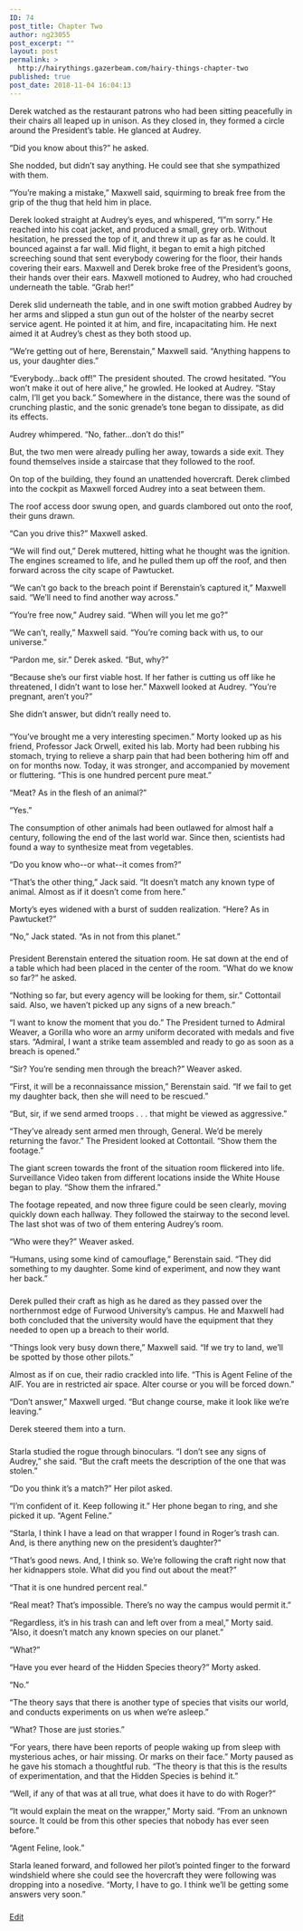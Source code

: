 ```yaml
---
ID: 74
post_title: Chapter Two
author: ng23055
post_excerpt: ""
layout: post
permalink: >
  http://hairythings.gazerbeam.com/hairy-things-chapter-two
published: true
post_date: 2018-11-04 16:04:13
---
```

Derek watched as the restaurant patrons who had been sitting peacefully in their chairs all leaped up in unison. As they closed in, they formed a circle around the President’s table. He glanced at Audrey.

“Did you know about this?” he asked.

She nodded, but didn’t say anything. He could see that she sympathized with them.

“You’re making a mistake,” Maxwell said, squirming to break free from the grip of the thug that held him in place.

Derek looked straight at Audrey’s eyes, and whispered, “I”m sorry.” He reached into his coat jacket, and produced a small, grey orb. Without hesitation, he pressed the top of it, and threw it up as far as he could. It bounced against a far wall. Mid flight, it began to emit a high pitched screeching sound that sent everybody cowering for the floor, their hands covering their ears. Maxwell and Derek broke free of the President’s goons, their hands over their ears. Maxwell motioned to Audrey, who had crouched underneath the table. “Grab her!”

Derek slid underneath the table, and in one swift motion grabbed Audrey by her arms and slipped a stun gun out of the holster of the nearby secret service agent. He pointed it at him, and fire, incapacitating him. He next aimed it at Audrey’s chest as they both stood up.

“We’re getting out of here, Berenstain,” Maxwell said. “Anything happens to us, your daughter dies.”

“Everybody...back off!” The president shouted. The crowd hesitated. “You won’t make it out of here alive,” he growled. He looked at Audrey. “Stay calm, I’ll get you back.” Somewhere in the distance, there was the sound of crunching plastic, and the sonic grenade’s tone began to dissipate, as did its effects.

Audrey whimpered. “No, father...don’t do this!”

But, the two men were already pulling her away, towards a side exit. They found themselves inside a staircase that they followed to the roof.

On top of the building, they found an unattended hovercraft. Derek climbed into the cockpit as Maxwell forced Audrey into a seat between them.

The roof access door swung open, and guards clambored out onto the roof, their guns drawn.

“Can you drive this?” Maxwell asked.

“We will find out,” Derek muttered, hitting what he thought was the ignition. The engines screamed to life, and he pulled them up off the roof, and then forward across the city scape of Pawtucket.

“We can’t go back to the breach point if Berenstain’s captured it,” Maxwell said. “We’ll need to find another way across.”

“You’re free now,” Audrey said. “When will you let me go?”

“We can’t, really,” Maxwell said. “You’re coming back with us, to our universe.”

“Pardon me, sir.” Derek asked. “But, why?”

“Because she’s our first viable host. If her father is cutting us off like he threatened, I didn’t want to lose her.” Maxwell looked at Audrey. “You’re pregnant, aren’t you?”

She didn’t answer, but didn’t really need to.

###

“You’ve brought me a very interesting specimen.” Morty looked up as his friend, Professor Jack Orwell, exited his lab. Morty had been rubbing his stomach, trying to relieve a sharp pain that had been bothering him off and on for months now. Today, it was stronger, and accompanied by movement or fluttering. “This is one hundred percent pure meat.”

“Meat? As in the flesh of an animal?”

“Yes.”

The consumption of other animals had been outlawed for almost half a century, following the end of the last world war. Since then, scientists had found a way to synthesize meat from vegetables.

“Do you know who--or what--it comes from?”

“That’s the other thing,” Jack said. “It doesn’t match any known type of animal. Almost as if it doesn’t come from here.”

Morty’s eyes widened with a burst of sudden realization. “Here? As in Pawtucket?”

“No,” Jack stated. “As in not from this planet.”

###

President Berenstain entered the situation room. He sat down at the end of a table which had been placed in the center of the room. “What do we know so far?” he asked.

“Nothing so far, but every agency will be looking for them, sir.” Cottontail said. Also, we haven’t picked up any signs of a new breach.”

“I want to know the moment that you do.” The President turned to Admiral Weaver, a Gorilla who wore an army uniform decorated with medals and five stars. “Admiral, I want a strike team assembled and ready to go as soon as a breach is opened.”

“Sir? You’re sending men through the breach?” Weaver asked.

“First, it will be a reconnaissance mission,” Berenstain said. “If we fail to get my daughter back, then she will need to be rescued.”

“But, sir, if we send armed troops . . . that might be viewed as aggressive.”

“They’ve already sent armed men through, General. We’d be merely returning the favor.” The President looked at Cottontail. “Show them the footage.”

The giant screen towards the front of the situation room flickered into life. Surveillance Video taken from different locations inside the White House began to play. “Show them the infrared.”

The footage repeated, and now three figure could be seen clearly, moving quickly down each hallway. They followed the stairway to the second level. The last shot was of two of them entering Audrey’s room.

“Who were they?” Weaver asked.

“Humans, using some kind of camouflage,” Berenstain said. “They did something to my daughter. Some kind of experiment, and now they want her back.”

###

Derek pulled their craft as high as he dared as they passed over the northernmost edge of Furwood University’s campus. He and Maxwell had both concluded that the university would have the equipment that they needed to open up a breach to their world.

“Things look very busy down there,” Maxwell said. “If we try to land, we’ll be spotted by those other pilots.”

Almost as if on cue, their radio crackled into life. “This is Agent Feline of the AIF. You are in restricted air space. Alter course or you will be forced down.”

“Don’t answer,” Maxwell urged. “But change course, make it look like we’re leaving.”

Derek steered them into a turn.

###

Starla studied the rogue through binoculars. “I don’t see any signs of Audrey,” she said. “But the craft meets the description of the one that was stolen.”

“Do you think it’s a match?” Her pilot asked.

“I’m confident of it. Keep following it.” Her phone began to ring, and she picked it up. “Agent Feline.”

“Starla, I think I have a lead on that wrapper I found in Roger’s trash can. And, is there anything new on the president’s daughter?”

“That’s good news. And, I think so. We’re following the craft right now that her kidnappers stole. What did you find out about the meat?”

“That it is one hundred percent real.”

“Real meat? That’s impossible. There’s no way the campus would permit it.”

“Regardless, it’s in his trash can and left over from a meal,” Morty said. “Also, it doesn’t match any known species on our planet.”

“What?”

“Have you ever heard of the Hidden Species theory?” Morty asked.

“No.”

“The theory says that there is another type of species that visits our world, and conducts experiments on us when we’re asleep.”

“What? Those are just stories.”

“For years, there have been reports of people waking up from sleep with mysterious aches, or hair missing. Or marks on their face.” Morty paused as he gave his stomach a thoughtful rub. “The theory is that this is the results of experimentation, and that the Hidden Species is behind it.”

“Well, if any of that was at all true, what does it have to do with Roger?”

“It would explain the meat on the wrapper,” Morty said. “From an unknown source. It could be from this other species that nobody has ever seen before.”

“Agent Feline, look.”

Starla leaned forward, and followed her pilot’s pointed finger to the forward windshield where she could see the hovercraft they were following was dropping into a nosedive. “Morty, I have to go. I think we’ll be getting some answers very soon.”

###

<a href="https://docs.google.com/document/d/1kugCe-YrgM1vM0ZArSX8jbgLhirBt_DvWod78y0sSt8/edit?usp=sharing">Edit</a>